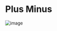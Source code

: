 # Plus Minus

![image](https://github.com/Nathan-P2/plus_minus/assets/68254838/7e86b927-ff94-4aab-ae30-5c0982f5283b)
